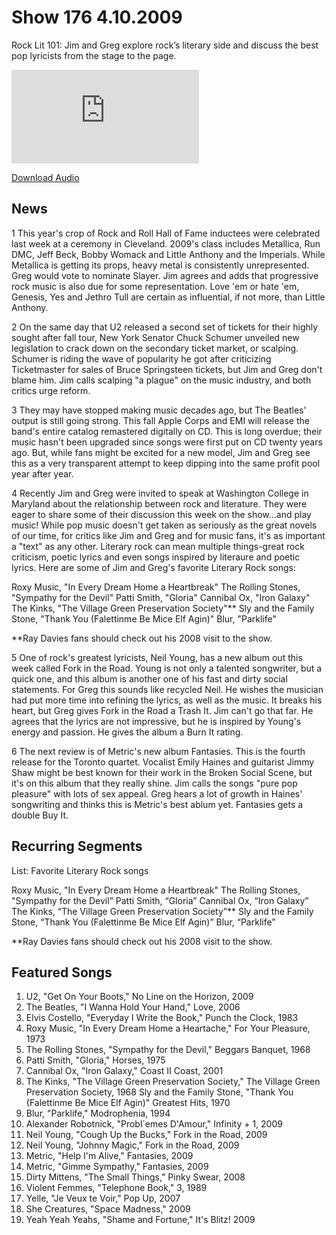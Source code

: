 # Show 176 4.10.2009
Rock Lit 101: Jim and Greg explore rock’s literary side and discuss the best pop lyricists from the stage to the page.



![main image](http://www.soundopinions.org/main%20image/x.php)

[Download Audio](http://audio.soundopinions.org/streams/2009/04/so_20090410.m3u)

## News
1 This year's crop of Rock and Roll Hall of Fame inductees were celebrated last week at a ceremony in Cleveland. 2009's class includes Metallica, Run DMC, Jeff Beck, Bobby Womack and Little Anthony and the Imperials. While Metallica is getting its props, heavy metal is consistently unrepresented. Greg would vote to nominate Slayer. Jim agrees and adds that progressive rock music is also due for some representation. Love 'em or hate 'em, Genesis, Yes and Jethro Tull are certain as influential, if not more, than Little Anthony.

2 On the same day that U2 released a second set of tickets for their highly sought after fall tour, New York Senator Chuck Schumer unveiled new legislation to crack down on the secondary ticket market, or scalping. Schumer is riding the wave of popularity he got after criticizing Ticketmaster for sales of Bruce Springsteen tickets, but Jim and Greg don't blame him. Jim calls scalping "a plague" on the music industry, and both critics urge reform.

3 They may have stopped making music decades ago, but The Beatles' output is still going strong. This fall Apple Corps and EMI will release the band's entire catalog remastered digitally on CD. This is long overdue; their music hasn't been upgraded since songs were first put on CD twenty years ago. But, while fans might be excited for a new model, Jim and Greg see this as a very transparent attempt to keep dipping into the same profit pool year after year.

4 Recently Jim and Greg were invited to speak at Washington College in Maryland about the relationship between rock and literature. They were eager to share some of their discussion this week on the show...and play music! While pop music doesn't get taken as seriously as the great novels of our time, for critics like Jim and Greg and for music fans, it's as important a "text" as any other. Literary rock can mean multiple things-great rock criticism, poetic lyrics and even songs inspired by literaure and poetic lyrics. Here are some of Jim and Greg's favorite Literary Rock songs:

Roxy Music, "In Every Dream Home a Heartbreak"
The Rolling Stones, "Sympathy for the Devil"
Patti Smith, "Gloria"
Cannibal Ox, "Iron Galaxy"
The Kinks, "The Village Green Preservation Society"**
Sly and the Family Stone, "Thank You (Falettinme Be Mice Elf Agin)"
Blur, "Parklife"

**Ray Davies fans should check out his 2008 visit to the show.


5 One of rock's greatest lyricists, Neil Young, has a new album out this week called Fork in the Road. Young is not only a talented songwriter, but a quick one, and this album is another one of his fast and dirty social statements. For Greg this sounds like recycled Neil. He wishes the musician had put more time into refining the lyrics, as well as the music. It breaks his heart, but Greg gives Fork in the Road a Trash It. Jim can't go that far. He agrees that the lyrics are not impressive, but he is inspired by Young's energy and passion. He gives the album a Burn It rating.

6 The next review is of Metric's new album Fantasies. This is the fourth release for the Toronto quartet. Vocalist Emily Haines and guitarist Jimmy Shaw might be best known for their work in the Broken Social Scene, but it's on this album that they really shine. Jim calls the songs "pure pop pleasure" with lots of sex appeal. Greg hears a lot of growth in Haines' songwriting and thinks this is Metric's best ablum yet. Fantasies gets a double Buy It.



## Recurring Segments
List: Favorite Literary Rock songs

Roxy Music, "In Every Dream Home a Heartbreak"
The Rolling Stones, "Sympathy for the Devil”
Patti Smith, “Gloria”
Cannibal Ox, “Iron Galaxy”
The Kinks, “The Village Green Preservation Society”**
Sly and the Family Stone, “Thank You (Falettinme Be Mice Elf Agin)”
Blur, “Parklife”

**Ray Davies fans should check out his 2008 visit to the show.


## Featured Songs
1. U2, "Get On Your Boots," No Line on the Horizon, 2009
2. The Beatles, "I Wanna Hold Your Hand," Love, 2006
3. Elvis Costello, "Everyday I Write the Book," Punch the Clock, 1983
4. Roxy Music, "In Every Dream Home a Heartache," For Your Pleasure, 1973
5. The Rolling Stones, "Sympathy for the Devil," Beggars Banquet, 1968
6. Patti Smith, "Gloria," Horses, 1975
7. Cannibal Ox, "Iron Galaxy," Coast II Coast, 2001
8. The Kinks, "The Village Green Preservation Society," The Village Green Preservation Society, 1968 Sly and the Family Stone, "Thank You (Falettinme Be Mice Elf Agin)" Greatest Hits, 1970
9. Blur, "Parklife," Modrophenia, 1994
10. Alexander Robotnick, "Probl`emes D'Amour," Infinity + 1, 2009
11. Neil Young, "Cough Up the Bucks," Fork in the Road, 2009
12. Neil Young, "Johnny Magic," Fork in the Road, 2009
13. Metric, "Help I'm Alive," Fantasies, 2009
14. Metric, "Gimme Sympathy," Fantasies, 2009
15. Dirty Mittens, "The Small Things," Pinky Swear, 2008
16. Violent Femmes, "Telephone Book," 3, 1989 
17. Yelle, "Je Veux te Voir," Pop Up, 2007
18. She Creatures, "Space Madness," 2009
19. Yeah Yeah Yeahs, "Shame and Fortune," It's Blitz! 2009
